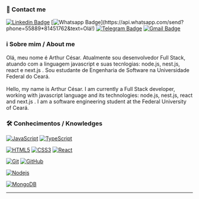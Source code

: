 ### 📲 Contact me

[![Linkedin Badge](https://img.shields.io/badge/-LinkedIn-blue?style=flat-square&logo=Linkedin&logoColor=white&link=https://www.linkedin.com/in/arthur-c%C3%A9sar/)](https://www.linkedin.com/in/arthur-c%C3%A9sar/)
[![Whatsapp Badge](https://img.shields.io/badge/-Whatsapp-4CA143?style=flat-square&labelColor=4CA143&logo=whatsapp&logoColor=white&link=https://api.whatsapp.com/send?phone=5588996644768&text=Olá!)](https://api.whatsapp.com/send?phone=55889*81451762&text=Olá!)
[![Telegram Badge](https://img.shields.io/badge/-Telegram-1ca0f1?style=flat-square&labelColor=1ca0f1&logo=telegram&logoColor=white&link=https://t.me/phyrllo)](https://t.me/nogueiraac)
[![Gmail Badge](https://img.shields.io/badge/-Gmail-c14438?style=flat-square&logo=Gmail&logoColor=white&link=mailto:240700ac@gmail.com)](mailto:240700ac@gmail.com)

### ℹ️ Sobre mim / About me
Olá, meu nome é Arthur César. Atualmente sou desenvolvedor Full Stack, atuando com a linguagem javascript e suas tecnlogias: node.js, nest.js, react e next.js . Sou estudante de Engenharia de Software na Universidade Federal do Ceará.
</br>
</br>
Hello, my name is Arthur César. I am currently a Full Stack developer, working with javascript language and its technologies: node.js, nest.js, react and next.js . I am a software engineering student at the Federal University of Ceará.

### 🛠 Conhecimentos / Knowledges

[![JavaScript](https://img.shields.io/badge/-JavaScript-yellow?style=flat-square&logo=JavaScript&logoColor=white&link=https://www.linkedin.com/in/arthur-c%C3%A9sar/)](https://www.linkedin.com/in/arthur-c%C3%A9sar/)
[![TypeScript](https://img.shields.io/badge/-TypeScript-blue?style=flat-square&logo=TypeScript&logoColor=white&link=https://www.linkedin.com/in/arthur-c%C3%A9sar/)](https://www.linkedin.com/in/arthur-c%C3%A9sar/)


[![HTML5](https://img.shields.io/badge/-HTML5-E34F26?style=flat-square&logo=html5&logoColor=white&link=https://www.linkedin.com/in/arthur-c%C3%A9sar//)](https://www.linkedin.com/in/arthur-c%C3%A9sar/)
[![CSS3](https://img.shields.io/badge/-CSS3-1572B6?style=flat-square&logo=css3&link=https://www.linkedin.com/in/arthur-c%C3%A9sar//)](https://www.linkedin.com/in/arthur-c%C3%A9sar/)
[![React](https://img.shields.io/badge/-React-black?style=flat-square&logo=react&link=https://www.linkedin.com/in/arthur-c%C3%A9sar/)](https://www.linkedin.com/in/arthur-c%C3%A9sar/)

[![Git](https://img.shields.io/badge/-Git-black?style=flat-square&logo=git&link=https://www.linkedin.com/in/arthur-c%C3%A9sar/)](https://www.linkedin.com/in/arthur-c%C3%A9sar/)
[![GitHub](https://img.shields.io/badge/-GitHub-181717?style=flat-square&logo=github&link=https://www.linkedin.com/in/arthur-c%C3%A9sar/)](https://www.linkedin.com/in/arthur-c%C3%A9sar/)

[![Nodejs](https://img.shields.io/badge/-Nodejs-black?style=flat-square&logo=Node.js&link=https://www.linkedin.com/in/arthur-c%C3%A9sar/)](https://www.linkedin.com/in/arthur-c%C3%A9sar/)

[![MongoDB](https://img.shields.io/badge/-MongoDB-black?style=flat-square&logo=mongodb&link=https://www.linkedin.com/in/arthur-c%C3%A9sar/)](https://www.linkedin.com/in/arthur-c%C3%A9sar/)


---
